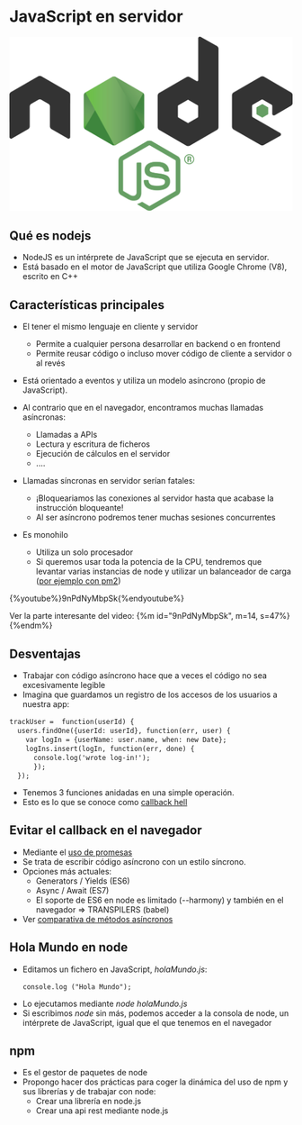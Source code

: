 # JavaScript en servidor

![](nodejs.png)


## Qué es nodejs

- NodeJS es un intérprete de JavaScript que se ejecuta en servidor.
- Está basado en el motor de  JavaScript que utiliza Google Chrome (V8), escrito en C++


## Características principales
- El tener el mismo lenguaje en cliente y servidor
  - Permite a cualquier persona desarrollar en backend o en frontend
  - Permite reusar código o incluso mover código de cliente a servidor o al revés

- Está orientado a eventos y utiliza un modelo asíncrono (propio de JavaScript).
- Al contrario que en el navegador, encontramos muchas llamadas asíncronas: 
    - Llamadas a APIs
    - Lectura y escritura de ficheros
    - Ejecución de cálculos en el servidor
    - ....


- Llamadas síncronas en servidor serían fatales:
    - ¡Bloqueariamos las conexiones al servidor hasta que acabase la instrucción bloqueante!
    - Al ser asíncrono podremos tener muchas sesiones concurrentes


- Es monohilo
   - Utiliza un solo procesador
   - Si queremos usar toda la potencia de la CPU, tendremos que levantar varias instancias de node y utilizar un balanceador de carga ([por ejemplo con pm2](https://github.com/Unitech/pm2))

{%youtube%}9nPdNyMbpSk{%endyoutube%}

Ver la parte interesante del video: {%m id="9nPdNyMbpSk", m=14, s=47%}{%endm%}
   
   
## Desventajas
- Trabajar con código asíncrono hace que a veces el código no sea excesivamente legible
- Imagina que guardamos un registro de los accesos de los usuarios a nuestra app:

```
trackUser =  function(userId) {
  users.findOne({userId: userId}, function(err, user) {
    var logIn = {userName: user.name, when: new Date};
    logIns.insert(logIn, function(err, done) {
      console.log('wrote log-in!');
      });
  });
```

- Tenemos 3 funciones anidadas en una simple operación.
- Esto es lo que se conoce como [callback hell](https://strongloop.com/strongblog/node-js-callback-hell-promises-generators/)


## Evitar el callback en el navegador
- Mediante el [uso de promesas](https://www.promisejs.org/)
- Se trata de escribir código asíncrono con un estilo síncrono.
- Opciones más actuales:
    - Generators / Yields (ES6)
    - Async / Await (ES7)
    - El soporte de ES6 en node es limitado (--harmony) y también en el navegador => TRANSPILERS (babel)
- Ver [comparativa de métodos asíncronos](https://thomashunter.name/blog/the-long-road-to-asyncawait-in-javascript/)


## Hola Mundo en node

- Editamos un fichero en JavaScript, *holaMundo.js*:
  ```
  console.log ("Hola Mundo");
  ```
- Lo ejecutamos mediante *node holaMundo.js*
- Si escribimos *node* sin más, podemos acceder a la consola de node, un intérprete de JavaScript, igual que el que tenemos en el navegador


## npm
- Es el gestor de paquetes de node
- Propongo hacer dos prácticas para coger la dinámica del uso de npm y sus librerías y de trabajar con node: 
  - Crear una librería en node.js
  - Crear una api rest mediante node.js

